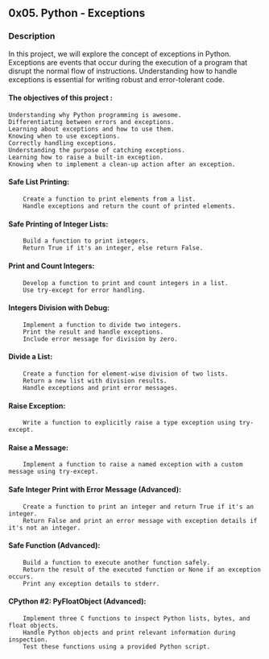 ## 0x05. Python - Exceptions
### Description

In this project, we will explore the concept of exceptions in Python. Exceptions are events that occur during the execution of a program that disrupt the normal flow of instructions. Understanding how to handle exceptions is essential for writing robust and error-tolerant code.

#### The objectives of this project :

    Understanding why Python programming is awesome.
    Differentiating between errors and exceptions.
    Learning about exceptions and how to use them.
    Knowing when to use exceptions.
    Correctly handling exceptions.
    Understanding the purpose of catching exceptions.
    Learning how to raise a built-in exception.
    Knowing when to implement a clean-up action after an exception.

#### Safe List Printing:
        Create a function to print elements from a list.
        Handle exceptions and return the count of printed elements.

#### Safe Printing of Integer Lists:
        Build a function to print integers.
        Return True if it's an integer, else return False.

#### Print and Count Integers:
        Develop a function to print and count integers in a list.
        Use try-except for error handling.

#### Integers Division with Debug:
        Implement a function to divide two integers.
        Print the result and handle exceptions.
        Include error message for division by zero.

#### Divide a List:
        Create a function for element-wise division of two lists.
        Return a new list with division results.
        Handle exceptions and print error messages.

#### Raise Exception:
        Write a function to explicitly raise a type exception using try-except.

#### Raise a Message:
        Implement a function to raise a named exception with a custom message using try-except.

#### Safe Integer Print with Error Message (Advanced):
        Create a function to print an integer and return True if it's an integer.
        Return False and print an error message with exception details if it's not an integer.

#### Safe Function (Advanced):
        Build a function to execute another function safely.
        Return the result of the executed function or None if an exception occurs.
        Print any exception details to stderr.

#### CPython #2: PyFloatObject (Advanced):
        Implement three C functions to inspect Python lists, bytes, and float objects.
        Handle Python objects and print relevant information during inspection.
        Test these functions using a provided Python script.
